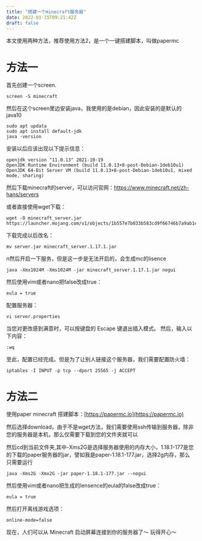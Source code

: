 ```yaml
---
title: "搭建一个minecraft服务器"
date: 2022-01-15T09:21:42Z
draft: false
---
```


本文使用两种方法，推荐使用方法2，是一个一键搭建脚本，叫做papermc

# 方法一
首先创建一个screen.
```
screen -S minecraft
```

然后在这个screen里边安装java，我使用的是debian，因此安装的是默认的java10
```
sudo apt updata
sudo apt install default-jdk
java -version
```

安装以后应该出现以下提示信息：
```
openjdk version "11.0.13" 2021-10-19
OpenJDK Runtime Environment (build 11.0.13+8-post-Debian-1deb10u1)
OpenJDK 64-Bit Server VM (build 11.0.13+8-post-Debian-1deb10u1, mixed mode, sharing)
```
然后下载minecraft的server，可以访问官网：https://www.minecraft.net/zh-hans/servers

或者直接使用wget下载：
```
wget -O minecraft_server.jar https://launcher.mojang.com/v1/objects/1b557e7b033b583cd9f66746b7a9ab1ec1673ced/server.jar
```

下载完成以后改名：
```
mv server.jar minecraft_server.1.17.1.jar
```

n然后开启一下服务，但是这一步是无法开启的，会生成mc的lisence
```
java -Xmx1024M -Xms1024M -jar minecraft_server.1.17.1.jar nogui
```

然后使用vim或者nano把false改成true：
```
eula = true
```
配置服务器：
```
vi server.properties
```
当您对更改感到满意时，可以按键盘的 Escape 键退出插入模式。 然后，输入以下内容：
```
:wq
```

至此，配置已经完成。但是为了让别人链接这个服务器，我们需要配置防火墙：
```
iptables -I INPUT -p tcp --dport 25565 -j ACCEPT
```


# 方法二

使用paper minecraft 搭建脚本：[https://papermc.io](https://papermc.io)

然后选择download，由于不是wget方法，我们需要使用ssh传输到服务器，除非您的服务器是本机，那么仅需要下载到您的文件夹就可以

然后cd到当前文件夹,其中-Xms2G是选择服务器使用的内存大小，1.18.1-177是您的下载的paper服务器的jar，譬如我是paper-1.18.1-177.jar，选择2g内存，那么
只需要运行
```
java -Xms2G -Xmx2G -jar paper-1.18.1-177.jar --nogui
```
然后使用vim或者nano把生成的lensence的eula的false改成true：
```
eula = true
```
然后打开离线游戏选项：
```
online-mode=false
```

现在，人们可以从 Minecraft 启动屏幕连接到你的服务器了～
玩得开心～
